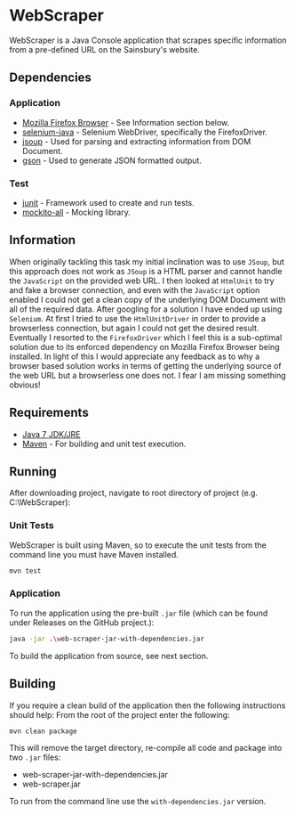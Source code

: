 # WebScraper
WebScraper is a Java Console application that scrapes specific information
from a pre-defined URL on the Sainsbury's website.

## Dependencies

### Application
* [Mozilla Firefox Browser](https://www.mozilla.org/en-GB/firefox/new/) - See Information section below.
* [selenium-java](http://www.seleniumhq.org/download/maven.jsp) - Selenium WebDriver, specifically the FirefoxDriver.
* [jsoup](http://jsoup.org/) - Used for parsing and extracting information from DOM Document.
* [gson](https://github.com/google/gson) - Used to generate JSON formatted output.

### Test
* [junit](http://junit.org) - Framework used to create and run tests.
* [mockito-all](http://www.mockito.org) - Mocking library.

## Information
When originally tackling this task my initial inclination was to use `JSoup`, but this approach does not work as `JSoup` is a HTML parser and cannot handle the `JavaScript` on the provided web URL.  I then looked at `HtmlUnit` to try and fake a browser connection, and even with the `JavaScript` option enabled I could not get a clean copy of the underlying DOM Document with all of the required data.  After googling for a solution I have ended up using `Selenium`.  At first I tried to use the `HtmlUnitDriver` in order to provide a browserless connection, but again I could not get the desired result.  Eventually I resorted to the `FirefoxDriver` which I feel this is a sub-optimal solution due to its enforced dependency on Mozilla Firefox Browser being installed.
In light of this I would appreciate any feedback as to why a browser based solution works in terms of getting the underlying source of the web URL but a browserless one does not.  I fear I am missing something obvious!

## Requirements
* [Java 7 JDK/JRE](http://www.oracle.com/technetwork/java/javase/downloads/index.html)
* [Maven](https://maven.apache.org/) - For building and unit test execution.

## Running
After downloading project, navigate to root directory of project (e.g. C:\WebScraper):
### Unit Tests
WebScraper is built using Maven, so to execute the unit tests from the command line you must have Maven installed.

```sh
mvn test
```

### Application
To run the application using the pre-built `.jar` file (which can be found under Releases on the GitHub project.):
```sh
java -jar .\web-scraper-jar-with-dependencies.jar
```
To build the application from source, see next section.

## Building
If you require a clean build of the application then the following instructions should help:
From the root of the project enter the following:
```sh
mvn clean package
```
This will remove the target directory, re-compile all code and package into two `.jar` files:
* web-scraper-jar-with-dependencies.jar
* web-scraper.jar

To run from the command line use the `with-dependencies.jar` version.